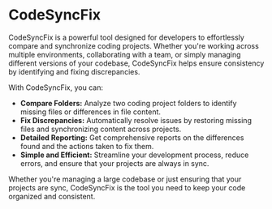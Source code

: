 # CodeSyncFix
CodeSyncFix is a powerful tool designed for developers to effortlessly compare and synchronize coding projects. Whether you're working across multiple environments, collaborating with a team, or simply managing different versions of your codebase, CodeSyncFix helps ensure consistency by identifying and fixing discrepancies.

With CodeSyncFix, you can:

- **Compare Folders:** Analyze two coding project folders to identify missing files or differences in file content.
- **Fix Discrepancies:** Automatically resolve issues by restoring missing files and synchronizing content across projects.
- **Detailed Reporting:** Get comprehensive reports on the differences found and the actions taken to fix them.
- **Simple and Efficient:** Streamline your development process, reduce errors, and ensure that your projects are always in sync.

Whether you're managing a large codebase or just ensuring that your projects are sync, CodeSyncFix is the tool you need to keep your code organized and consistent.
